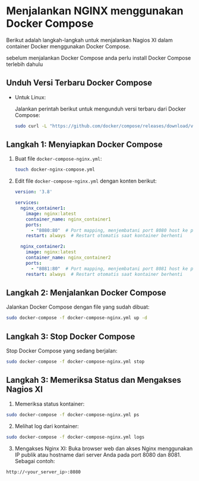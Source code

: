# Menjalankan NGINX menggunakan Docker Compose

Berikut adalah langkah-langkah untuk menjalankan Nagios XI dalam container Docker menggunakan Docker Compose.

sebelum menjalankan Docker Compose anda perlu install Docker Compose terlebih dahulu 
## Unduh Versi Terbaru Docker Compose

-  Untuk Linux:

   Jalankan perintah berikut untuk mengunduh versi terbaru dari Docker Compose:

   ```bash
   sudo curl -L "https://github.com/docker/compose/releases/download/v2.17.2/docker-compose-$(uname -s)-$(uname -m)" -o /usr/local/bin/docker-compose
    ```

## Langkah 1: Menyiapkan Docker Compose

1. Buat file `docker-compose-nginx.yml`:

    ```bash
    touch docker-nginx-compose.yml
    ```

2. Edit file `docker-compose-nginx.yml` dengan konten berikut:

    ```yaml
    version: '3.8'
    
    services:
      nginx_container1:
        image: nginx:latest
        container_name: nginx_container1
        ports:
          - "8080:80"  # Port mapping, menjembatani port 8080 host ke port 80 container
        restart: always  # Restart otomatis saat kontainer berhenti

      nginx_container2:
        image: nginx:latest
        container_name: nginx_container2
        ports:
          - "8081:80"  # Port mapping, menjembatani port 8081 host ke port 80 container
        restart: always  # Restart otomatis saat kontainer berhenti
    ```

## Langkah 2: Menjalankan Docker Compose

Jalankan Docker Compose dengan file yang sudah dibuat:

```bash
sudo docker-compose -f docker-compose-nginx.yml up -d
```

## Langkah 3: Stop Docker Compose

Stop Docker Compose yang sedang berjalan:

```bash
sudo docker-compose -f docker-compose-nginx.yml stop
```

## Langkah 3: Memeriksa Status dan Mengakses Nagios XI

1. Memeriksa status kontainer:

```bash
sudo docker-compose -f docker-compose-nginx.yml ps
```

2. Melihat log dari kontainer:

```bash
sudo docker-compose -f docker-compose-nginx.yml logs   
```

3. Mengakses Nginx XI:
Buka browser web dan akses Nginx menggunakan IP publik atau hostname dari server Anda pada port 8080 dan 8081. Sebagai contoh:

```bash
http://<your_server_ip>:8080
```

